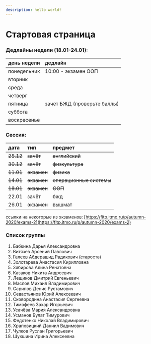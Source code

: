 ```yaml
---
description: hello world!
---
```


# Стартовая страница

### Дедлайны недели \(18.01-24.01\):

| день недели | дедлайн |
| :--- | :--- |
| понедельник | 10:00 - экзамен ООП |
| вторник |  |
| среда |  |
| четверг |  |
| пятница | зачёт БЖД \(проверьте баллы\) |
| суббота |  |
| воскресенье |  |

### Сессия:

| дата | тип | предмет |
| :--- | :--- | :--- |
| ~~25.12~~ | ~~зачёт~~ | ~~английский~~ |
| ~~30.12~~ | ~~зачёт~~ | ~~физкультура~~ |
| ~~11.01~~ | ~~экзамен~~ | ~~физика~~ |
| ~~14.01~~ | ~~экзамен~~ | ~~операционные системы~~ |
| ~~18.01~~ | ~~экзамен~~ | ~~ООП~~ |
| 22.01 | зачёт | бжд |
| 26.01 | экзамен | вышмат |

ссылки на некоторые из экзаменов: [https://fitp.itmo.ru/p/autumn-2020/exams-2](https://fitp.itmo.ru/p/autumn-2020/exams-2)

### Список группы

1. Бабкина Дарья Александровна 
2. Витязев Арсений Павлович 
3. [Галеев Абдерашид Радикович](https://vk.com/grashid) \(староста\) 
4. Золотарева Анастасия Кирилловна 
5. Зябирова Алина Ренатовна 
6. Казаков Никита Андреевич 
7. Лещиков Дмитрий Евгеньевич 
8. Маслов Михаил Владимирович  
9. Сарипов Денис Рустамович 
10. Севастьянов Юрий Алексеевич
11. Сковородина Анастасия Сергеевна
12. Тимофеев Захар Игорьевич 
13. Усачёва Мария Александровна 
14. Усманов Булат Тимурович 
15. Федотенко Николай Владимирович 
16. Храповицкий Даниил Вадимович 
17. Чулков Руслан Григорьевич 
18. Шукшина Ирина Алексеевна

